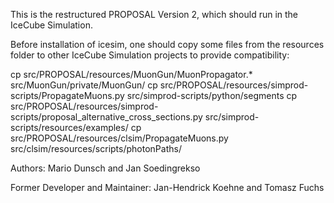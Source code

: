 This is the restructured PROPOSAL Version 2, which should run in the IceCube Simulation.


Before installation of icesim, one should copy some files from the resources folder to other IceCube Simulation projects to provide compatibility:

cp src/PROPOSAL/resources/MuonGun/MuonPropagator.* src/MuonGun/private/MuonGun/
cp src/PROPOSAL/resources/simprod-scripts/PropagateMuons.py src/simprod-scripts/python/segments
cp src/PROPOSAL/resources/simprod-scripts/proposal_alternative_cross_sections.py src/simprod-scripts/resources/examples/
cp src/PROPOSAL/resources/clsim/PropagateMuons.py src/clsim/resources/scripts/photonPaths/

Authors:
Mario Dunsch
and
Jan Soedingrekso

Former Developer and Maintainer:
Jan-Hendrick Koehne
and
Tomasz Fuchs
